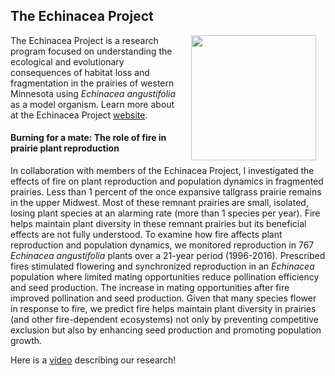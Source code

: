 ## The Echinacea Project

<img style="padding: 0 15px; float: right;" src="https://jaredjbeck.github.io/Bshx5HQCUAAIzLL.jpg"  align="right" width="200">The Echinacea Project is a research program focused on understanding the ecological and evolutionary consequences of habitat loss and fragmentation in the prairies of western Minnesota using *Echinacea angustifolia* as a model organism. Learn more about at the Echinacea Project [website](http://echinaceaproject.org/).

#### Burning for a mate: The role of fire in prairie plant reproduction

In collaboration with members of the Echinacea Project, I investigated the effects of fire on plant reproduction and population dynamics in fragmented prairies. Less than 1 percent of the once expansive tallgrass prairie remains in the upper Midwest. Most of these remnant prairies are small, isolated, losing plant species at an alarming rate (more than 1 species per year). Fire helps maintain plant diversity in these remnant prairies but its beneficial effects are not fully understood. To examine how fire affects plant reproduction and population dynamics, we monitored reproduction in 767 *Echinacea angustifolia* plants over a 21-year period (1996-2016). Prescribed fires stimulated flowering and synchronized reproduction in an *Echinacea* population where limited mating opportunities reduce pollination efficiency and seed production. The increase in mating opportunities after fire improved pollination and seed production. Given that many species flower in response to fire, we predict fire helps maintain plant diversity in prairies (and other fire-dependent ecosystems) not only by preventing competitive exclusion but also by enhancing seed production and promoting population growth. 

Here is a [video](https://vimeo.com/341634035) describing our research!
